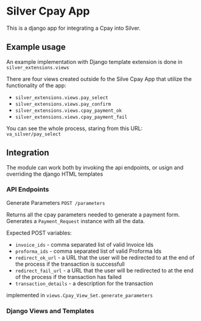# Silver Cpay App

This is a django app for integrating a Cpay into Silver. 

## Example usage

An example implementation with Django template extension is done in `silver_extensions.views`

There are four views created outside fo the Silve Cpay App that utilize the functionality of the app:

- `silver_extensions.views.pay_select` 
- `silver_extensions.views.pay_confirm`
- `silver_extensions.views.cpay_payment_ok`
- `silver_extensions.views.cpay_payment_fail`

You can see the whole process, staring from this URL: `va_silver/pay_select`

## Integration

The module can work both by invoking the api endpoints, or usign and overriding the django HTML templates

### API Endpoints

Generate Parameters `POST /parameters`

Returns all the cpay parameters needed to generate a payment form. Generates a `Payment_Request` instance with all the data.

Expected POST variables:
- `invoice_ids` - comma separated list of valid Invoice Ids
- `proforma_ids` - comma separated list of valid Proforma Ids
- `redirect_ok_url` - a URL that the user will be redirected to at the end of the process if the transaction is successfull
- `redirect_fail_url` - a URL that the user will be redirected to at the end of the process if the transaction has failed
- `transaction_details` - a description for the transaction

implemented in `views.Cpay_View_Set.generate_parameters`

### Django Views and Templates

